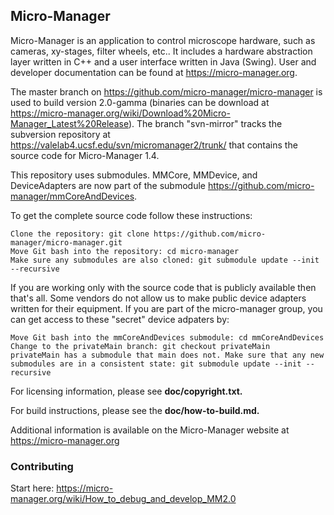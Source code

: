 ## Micro-Manager 

Micro-Manager is an application to control microscope hardware, such as cameras, xy-stages, filter wheels, etc..  It includes a hardware abstraction layer written in C++ and a user interface written in Java (Swing).  User and developer documentation can be found at https://micro-manager.org.

The master branch on https://github.com/micro-manager/micro-manager is used to build version 2.0-gamma (binaries can be download at https://micro-manager.org/wiki/Download%20Micro-Manager_Latest%20Release). The branch "svn-mirror" tracks the subversion repository at https://valelab4.ucsf.edu/svn/micromanager2/trunk/ that contains the source code for Micro-Manager 1.4.  

This repository uses submodules.  MMCore, MMDevice, and DeviceAdapters are now part of the submodule https://github.com/micro-manager/mmCoreAndDevices.  

To get the complete source code follow these instructions:

    Clone the repository: git clone https://github.com/micro-manager/micro-manager.git
    Move Git bash into the repository: cd micro-manager
    Make sure any submodules are also cloned: git submodule update --init --recursive

If you are working only with the source code that is publicly available then that's all. Some vendors do not allow us to make public device adapters written for their equipment.  If you are part of the micro-manager group, you can get access to these "secret" device adpaters by:

    Move Git bash into the mmCoreAndDevices submodule: cd mmCoreAndDevices
    Change to the privateMain branch: git checkout privateMain
    privateMain has a submodule that main does not. Make sure that any new submodules are in a consistent state: git submodule update --init --recursive


For licensing information, please see **doc/copyright.txt.**

For build instructions, please see the **doc/how-to-build.md.**

Additional information is available on the Micro-Manager website at
https://micro-manager.org

### Contributing  
Start here: https://micro-manager.org/wiki/How_to_debug_and_develop_MM2.0

